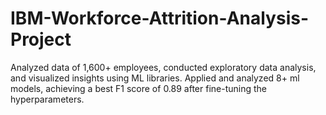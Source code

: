 # IBM-Workforce-Attrition-Analysis-Project
Analyzed data of 1,600+ employees, conducted exploratory data analysis, and visualized insights using ML libraries. Applied and analyzed 8+ ml models, achieving a best F1 score of 0.89 after fine-tuning the hyperparameters.
